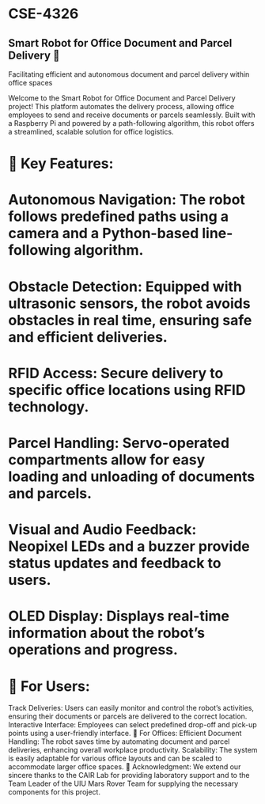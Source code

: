 # CSE-4326

## Smart Robot for Office Document and Parcel Delivery 🌟
Facilitating efficient and autonomous document and parcel delivery within office spaces

Welcome to the Smart Robot for Office Document and Parcel Delivery project! This platform automates the delivery process, allowing office employees to send and receive documents or parcels seamlessly. Built with a Raspberry Pi and powered by a path-following algorithm, this robot offers a streamlined, scalable solution for office logistics.

# 🚀 Key Features:
# Autonomous Navigation: The robot follows predefined paths using a camera and a Python-based line-following algorithm.
# Obstacle Detection: Equipped with ultrasonic sensors, the robot avoids obstacles in real time, ensuring safe and efficient deliveries.
# RFID Access: Secure delivery to specific office locations using RFID technology.
# Parcel Handling: Servo-operated compartments allow for easy loading and unloading of documents and parcels.
# Visual and Audio Feedback: Neopixel LEDs and a buzzer provide status updates and feedback to users.
# OLED Display: Displays real-time information about the robot’s operations and progress.

# 🤝 For Users:
Track Deliveries: Users can easily monitor and control the robot’s activities, ensuring their documents or parcels are delivered to the correct location.
Interactive Interface: Employees can select predefined drop-off and pick-up points using a user-friendly interface.
🏢 For Offices:
Efficient Document Handling: The robot saves time by automating document and parcel deliveries, enhancing overall workplace productivity.
Scalability: The system is easily adaptable for various office layouts and can be scaled to accommodate larger office spaces.
📜 Acknowledgment:
We extend our sincere thanks to the CAIR Lab for providing laboratory support and to the Team Leader of the UIU Mars Rover Team for supplying the necessary components for this project.

